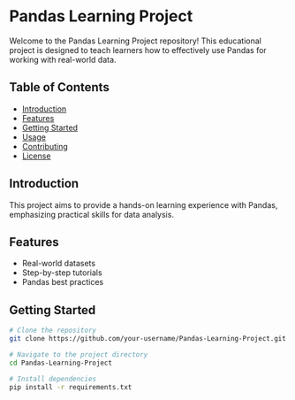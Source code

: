 # Pandas Learning Project

Welcome to the Pandas Learning Project repository! This educational project is designed to teach learners how to effectively use Pandas for working with real-world data.

## Table of Contents
- [Introduction](#introduction)
- [Features](#features)
- [Getting Started](#getting-started)
- [Usage](#usage)
- [Contributing](#contributing)
- [License](#license)

## Introduction

This project aims to provide a hands-on learning experience with Pandas, emphasizing practical skills for data analysis.

## Features

- Real-world datasets
- Step-by-step tutorials
- Pandas best practices

## Getting Started

```bash
# Clone the repository
git clone https://github.com/your-username/Pandas-Learning-Project.git

# Navigate to the project directory
cd Pandas-Learning-Project

# Install dependencies
pip install -r requirements.txt
